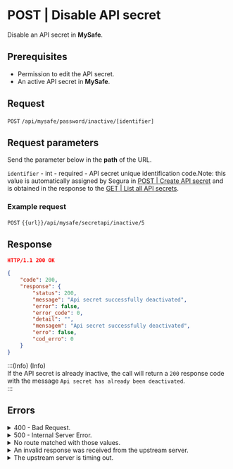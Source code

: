 # POST | Disable API secret

Disable an API secret in **MySafe**.

## Prerequisites

* Permission to edit the API secret.
* An active API secret in **MySafe**.

## Request

`POST` `/api/mysafe/password/inactive/[identifier]`

## Request parameters

Send the parameter below in the **path** of the URL.

`identifier` - int - required - API secret unique identification code.Note: this value is automatically assigned by Segura in [POST | Create API secret](../../../../../v4/docs/api-post-create-api-secret/) and is obtained in the response to the [GET | List all API secrets](../../../../../v4/docs/api-get-list-all-api-secrets/).

### Example request

`POST` `{{url}}/api/mysafe/secretapi/inactive/5`

## Response

```json
HTTP/1.1 200 OK
```

```json
{
    "code": 200,
    "response": {
        "status": 200,
        "message": "Api secret successfully deactivated",
        "error": false,
        "error_code": 0,
        "detail": "",
        "mensagem": "Api secret successfully deactivated",
        "erro": false,
        "cod_erro": 0
    }
}
```

:::(Info) (Info)\
If the API secret is already inactive, the call will return a `200` response code with the message `Api secret has already been deactivated`.\
:::

## Errors

<details>

<summary>400 - Bad Request.</summary>

***

Message: "1005: Api secret not found"

Possible cause: Api secret wasn't found\


Solution: check the value for the `identifier` and resend the request.

***

Message: "1006: User does not have access"

Possible cause: user doesn't have access to the API secret.\


***

</details>

<details>

<summary>500 - Internal Server Error.</summary>

***

Message: "Unexpected error."\


Possible cause: the error is on the Segura server.\


Solution: contact the support team for more information.

***

</details>

<details>

<summary>No route matched with those values.</summary>

***

Message: "No route matched with those values."

Possible causes: failure in your application authentication with the Segura server or incorrect URL.\


Solution: check the authentication parameters such as `Access Token URL`, `Client ID` and `Client Secret` and request a new access token or check and correct the URL.

***

</details>

<details>

<summary>An invalid response was received from the upstream server.</summary>

***

Message: "An invalid response was received from the a seupstream server

Possible cause: the upstream server may be taking too long to respond, leading to a timeout error that is interpreted as an invalid response by the proxy/gateway server.\


Solution: check the connectivity between the source of the request and the Segura server.

***

</details>

<details>

<summary>The upstream server is timing out.</summary>

***

Message: "The upstream server is timing out"

Possible cause: the request time has expired.

Solution: check the connectivity between the source of the request and the Segura server.

***

</details>
